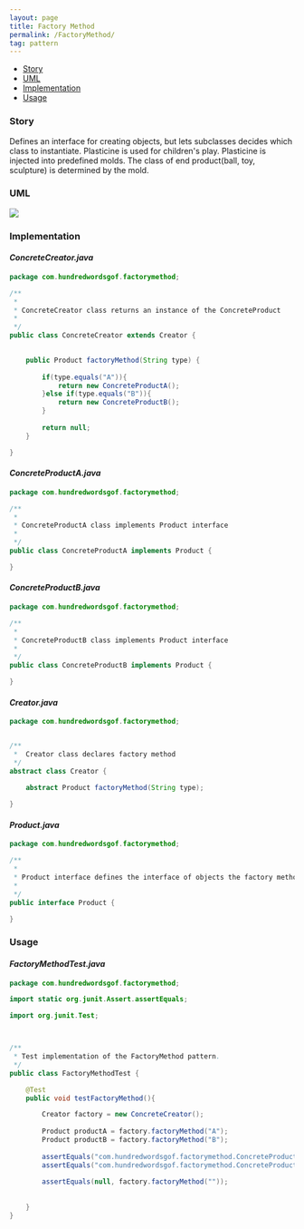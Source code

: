 ```yaml
---
layout: page
title: Factory Method
permalink: /FactoryMethod/
tag: pattern
---
```


* [Story](#Story)
* [UML](#UML)
* [Implementation](#Implementation)
* [Usage](#Usage)


###  <a id="Story"></a>Story 

Defines an interface for creating objects, but lets subclasses decides which class to instantiate.
Plasticine is used for children's play. Plasticine is injected into predefined molds. The class of end product(ball, toy, sculpture) is determined by the mold.



###  <a id="UML"></a>UML 
[![]({{site.baseurl}}/assets/img/factorymethod.png)]({{site.baseurl}}/assets/img/factorymethod.png)

###  <a id="Implementation"></a>Implementation 

#### *ConcreteCreator.java* 
```java 
package com.hundredwordsgof.factorymethod;

/**
 * 
 * ConcreteCreator class returns an instance of the ConcreteProduct
 *
 */
public class ConcreteCreator extends Creator {

	
	public Product factoryMethod(String type) {
		
		if(type.equals("A")){
			return new ConcreteProductA();	
		}else if(type.equals("B")){
			return new ConcreteProductB();
		}
		
		return null;
	}

}
```

#### *ConcreteProductA.java* 
```java 
package com.hundredwordsgof.factorymethod;

/**
 * 
 * ConcreteProductA class implements Product interface
 *
 */
public class ConcreteProductA implements Product {

}
```

#### *ConcreteProductB.java* 
```java 
package com.hundredwordsgof.factorymethod;

/**
 * 
 * ConcreteProductB class implements Product interface
 *
 */
public class ConcreteProductB implements Product {

}
```

#### *Creator.java* 
```java 
package com.hundredwordsgof.factorymethod;


/**
 *  Creator class declares factory method
 */
abstract class Creator {

	abstract Product factoryMethod(String type);
	
}
```

#### *Product.java* 
```java 
package com.hundredwordsgof.factorymethod;

/**
 * 
 * Product interface defines the interface of objects the factory method creates 
 *
 */
public interface Product {

}
```

###  <a id="Usage"></a>Usage 

#### *FactoryMethodTest.java* 
```java 
package com.hundredwordsgof.factorymethod;

import static org.junit.Assert.assertEquals;

import org.junit.Test;



/**
 * Test implementation of the FactoryMethod pattern.
 */
public class FactoryMethodTest {

	@Test
	public void testFactoryMethod(){

		Creator factory = new ConcreteCreator();
		
		Product productA = factory.factoryMethod("A");
		Product productB = factory.factoryMethod("B");
		
		assertEquals("com.hundredwordsgof.factorymethod.ConcreteProductA", productA.getClass().getName());
		assertEquals("com.hundredwordsgof.factorymethod.ConcreteProductB", productB.getClass().getName());
		
		assertEquals(null, factory.factoryMethod(""));
		
		
	}
}
```

